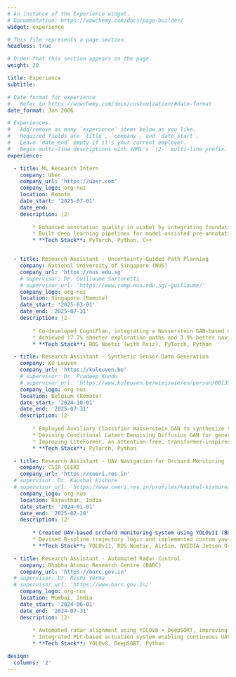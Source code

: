 ```yaml
---
# An instance of the Experience widget.
# Documentation: https://wowchemy.com/docs/page-builder/
widget: experience

# This file represents a page section.
headless: true

# Order that this section appears on the page.
weight: 20

title: Experience
subtitle:

# Date format for experience
#   Refer to https://wowchemy.com/docs/customization/#date-format
date_format: Jan 2006

# Experiences.
#   Add/remove as many `experience` items below as you like.
#   Required fields are `title`, `company`, and `date_start`.
#   Leave `date_end` empty if it's your current employer.
#   Begin multi-line descriptions with YAML's `|2-` multi-line prefix.
experience:

  - title: ML Research Intern
    company: Uber
    company_url: 'https://uber.com'
    company_logo: org-nus
    location: Remote
    date_start: '2025-07-01'
    date_end: 
    description: |2-
    
        * Enhanced annotation quality in uLabel by integrating foundation models for image (RGB/IR) auto-labelling, cutting manual labelling time significantly
        * Built deep learning pipelines for model-assisted pre-annotation, speeding up data curation in autonomy workflows
        * **Tech Stack**: PyTorch, Python, C++


  - title: Research Assistant - Uncertainty-Guided Path Planning
    company: National University of Singapore (NUS)
    company_url: 'https://nus.edu.sg'
    # supervisor: Dr. Guillaume Sartoretti
    # supervisor_url: 'https://www.comp.nus.edu.sg/~guillaume/'
    company_logo: org-nus
    location: Singapore (Remote)
    date_start: '2025-03-01'
    date_end: '2025-07-31'
    description: |2-
    
        * Co-developed CogniPlan, integrating a Wasserstein GAN-based conditional inpainting model and graph attention network for uncertainty-aware navigation
        * Achieved 17.7% shorter exploration paths and 3.9% better navigation efficiency across 100+ maps
        * **Tech Stack**: ROS Noetic (with Rviz), PyTorch, Python

  - title: Research Assistant - Synthetic Sensor Data Generation
    company: KU Leuven
    company_url: 'https://kuleuven.be'
    # supervisor: Dr. Pradeep Kundu
    # supervisor_url: 'https://www.kuleuven.be/wieiswie/en/person/00135940'
    company_logo: org-nus
    location: Belgium (Remote)
    date_start: '2024-10-01'
    date_end: '2025-07-31'
    description: |2-
    
        * Employed Auxiliary Classifier Wasserstein GAN to synthesize time-series sensor data across multiple fault classes
        * Devising Conditional Latent Denoising Diffusion GAN for generating CWT-based time-frequency images
        * Improving LiteFormer, an attention-free, transformer-inspired classifier for fault classification
        * **Tech Stack**: PyTorch, Python

  - title: Research Assistant - UAV Navigation for Orchard Monitoring
    company: CSIR-CEERI
    company_url: 'https://ceeri.res.in'
  # supervisor: Dr. Kaushal Kishore
  # supervisor_url: 'https://www.ceeri.res.in/profiles/kaushal-kishore/'
    company_logo: org-nus
    location: Rajasthan, India
    date_start: '2024-01-01'
    date_end: '2025-02-28'
    description: |2-
    
        * Created UAV-based orchard monitoring system using YOLOv11 (Box mAP50: 95.5%, Mask mAP50: 96.5%)
        * Devised B-spline trajectory logic and implemented custom yaw-roll controller, ensuring minimal drift under mild wind
        * **Tech Stack**: YOLOv11, ROS Noetic, AirSim, NVIDIA Jetson Orin NX

  - title: Research Assistant - Automated Radar Control
    company: Bhabha Atomic Research Centre (BARC)
    company_url: 'https://barc.gov.in'
  # supervisor: Dr. Rishi Verma
  # supervisor_url: 'https://www.barc.gov.in/'
    company_logo: org-nus
    location: Mumbai, India
    date_start: '2024-06-01'
    date_end: '2024-07-31'
    description: |2-
    
        * Automated radar alignment using YOLOv8 + DeepSORT, improving tracking recall to 91% and speed by 13%
        * Integrated PLC-based actuation system enabling continuous UAV lock-in
        * **Tech Stack**: YOLOv8, DeepSORT, Python

design:
  columns: '2'
---
```

